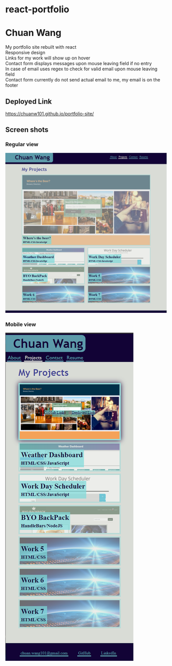 # react-portfolio
# Chuan Wang

My portfolio site rebuilt with react <br>
Responsive design <br>
Links for my work will show up on hover <br>
Contact form displays messages upon mouse leaving field if no entry <br>
In case of email uses regex to check for valid email upon mouse leaving field <br>
Contact form currently do not send actual email to me, my email is on the footer

## Deployed Link
https://chuanw101.github.io/portfolio-site/

## Screen shots
### Regular view
![Screenshot](./screenshots/ss.png)
### Mobile view
![Screenshot](./screenshots/ss-mobile.png)